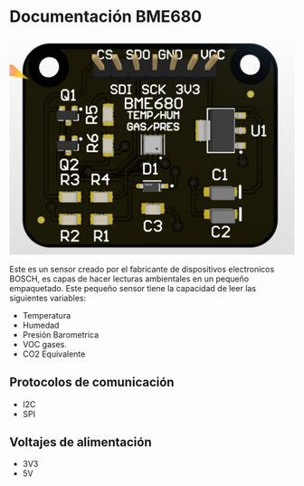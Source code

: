 # Documentación BME680

![](/Img/BME680.jpeg)

Este es un sensor creado por el fabricante de dispositivos electronicos BOSCH, es capas de hacer lecturas ambientales en un pequeño empaquetado. Este pequeño sensor tiene la capacidad de leer las siguientes variables:
- Temperatura
- Humedad 
- Presión Barometrica
- VOC gases.
- CO2 Equivalente

## Protocolos de comunicación

- I2C
- SPI 

## Voltajes de alimentación

- 3V3
- 5V


